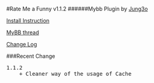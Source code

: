 #Rate Me a Funny v1.1.2
######Mybb Plugin by [Jung3o](https://github.com/jung3o)

[Install Instruction](https://github.com/jung3o/Rate-Me-a-Funny/wiki/How-to-Install)

[MyBB thread](http://community.mybb.com/thread-116139.html)

[Change Log](https://github.com/jung3o/Rate-Me-a-Funny/blob/master/changelog.txt)

###Recent Change
<pre>1.1.2
    + Cleaner way of the usage of Cache</pre>